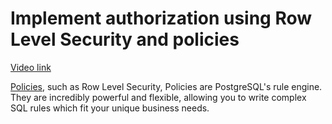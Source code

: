 # Implement authorization using Row Level Security and policies

[Video link](https://www.egghead.io/lessons/supabase-implement-authorization-using-row-level-security-and-policies?pl=build-a-saas-product-with-next-js-supabase-and-stripe-61f2bc20)

<TimeStamp start="00:15" end="00:30">

[Policies](https://supabase.io/docs/guides/auth/row-level-security), such as Row Level Security, Policies are PostgreSQL's rule engine. They are incredibly powerful and flexible, allowing you to write complex SQL rules which fit your unique business needs.

</TimeStamp>
